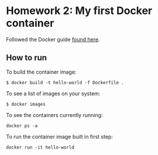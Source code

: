 # Homework 2: My first Docker container

Followed the Docker guide [found here](https://www.codingforentrepreneurs.com/blog/simple-docker/).

## How to run

To build the container image:
```
$ docker build -t hello-world -f Dockerfile .
```

To see a list of images on your system:
```
$ docker images
```

To see the containers currently running:
```
docker ps -a
```

To run the container image built in first step:
```
docker run -it hello-world
```
